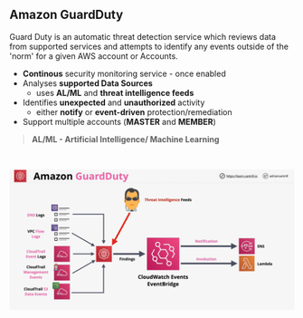## Amazon GuardDuty
Guard Duty is an automatic threat detection service which reviews data from supported services and attempts to identify any events outside of the 'norm' for a given AWS account or Accounts.

- **Continous** security monitoring service - once enabled
- Analyses **supported Data Sources**
    - uses **AL/ML** and **threat intelligence feeds**
- Identifies **unexpected** and **unauthorized** activity
    - either **notify** or **event-driven** protection/remediation
- Support multiple accounts (**MASTER** and **MEMBER**)


> **AL/ML - Artificial Intelligence/ Machine Learning**

</br>

![guardduty](guardduty.png)

